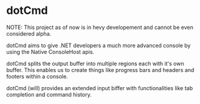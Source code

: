 # dotCmd

NOTE: This project as of now is in hevy developement and cannot be even considered alpha.

dotCmd aims to give .NET developers a much more advanced console by using the Native ConsoleHost apis. 

dotCmd splits the output buffer into multiple regions each with it's own buffer. This enables us to create things like progress bars and headers and footers within a console.

dotCmd (will) provides an extended input biffer with functionalities like tab completion and command history.
